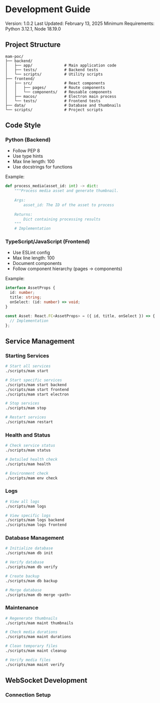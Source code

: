 # Development Guide

Version: 1.0.2
Last Updated: February 13, 2025
Minimum Requirements: Python 3.12.1, Node 18.19.0

## Project Structure
```
mam-poc/
├── backend/
│   ├── app/              # Main application code
│   ├── tests/            # Backend tests
│   └── scripts/          # Utility scripts
├── frontend/
│   ├── src/              # React components
│   │   ├── pages/        # Route components
│   │   └── components/   # Reusable components
│   ├── macos/            # Electron main process
│   └── tests/            # Frontend tests
├── data/                 # Database and thumbnails
└── scripts/              # Project scripts
```

## Code Style

### Python (Backend)
- Follow PEP 8
- Use type hints
- Max line length: 100
- Use docstrings for functions

Example:
```python
def process_media(asset_id: int) -> dict:
    """Process media asset and generate thumbnail.
    
    Args:
        asset_id: The ID of the asset to process
        
    Returns:
        Dict containing processing results
    """
    # Implementation
```

### TypeScript/JavaScript (Frontend)
- Use ESLint config
- Max line length: 100
- Document components
- Follow component hierarchy (pages -> components)

Example:
```typescript
interface AssetProps {
  id: number;
  title: string;
  onSelect: (id: number) => void;
}

const Asset: React.FC<AssetProps> = ({ id, title, onSelect }) => {
  // Implementation
};
```

## Service Management

### Starting Services
```bash
# Start all services
./scripts/mam start

# Start specific services
./scripts/mam start backend
./scripts/mam start frontend
./scripts/mam start electron

# Stop services
./scripts/mam stop

# Restart services
./scripts/mam restart
```

### Health and Status
```bash
# Check service status
./scripts/mam status

# Detailed health check
./scripts/mam health

# Environment check
./scripts/mam env check
```

### Logs
```bash
# View all logs
./scripts/mam logs

# View specific logs
./scripts/mam logs backend
./scripts/mam logs frontend
```

### Database Management
```bash
# Initialize database
./scripts/mam db init

# Verify database
./scripts/mam db verify

# Create backup
./scripts/mam db backup

# Merge database
./scripts/mam db merge <path>
```

### Maintenance
```bash
# Regenerate thumbnails
./scripts/mam maint thumbnails

# Check media durations
./scripts/mam maint durations

# Clean temporary files
./scripts/mam maint cleanup

# Verify media files
./scripts/mam maint verify
```

## WebSocket Development

### Connection Setup
```